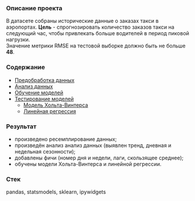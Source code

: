 ### Описание проекта  
В датасете собраны исторические данные о заказах такси в аэропортах. **Цель** - спрогнозировать количество заказов такси на следующий час, чтобы привлекать больше водителей в период пиковой нагрузки.  
Значение метрики RMSE на тестовой выборке должно быть не больше **48**.    
### Содержание
- [Предобработка данных](https://nbviewer.jupyter.org/github/sigarev-andrey/Yandex.Praktikum/blob/a60da0f106d299ec6be7cbf7ab1484bcabfcb944/Time%20series/time_series.ipynb#1.-%D0%9F%D1%80%D0%B5%D0%B4%D0%BE%D0%B1%D1%80%D0%B0%D0%B1%D0%BE%D1%82%D0%BA%D0%B0-%D0%B4%D0%B0%D0%BD%D0%BD%D1%8B%D1%85)
- [Анализ данных](https://nbviewer.jupyter.org/github/sigarev-andrey/Yandex.Praktikum/blob/a60da0f106d299ec6be7cbf7ab1484bcabfcb944/Time%20series/time_series.ipynb#2.-%D0%90%D0%BD%D0%B0%D0%BB%D0%B8%D0%B7-%D0%B4%D0%B0%D0%BD%D0%BD%D1%8B%D1%85)
- [Обучение моделей](https://nbviewer.jupyter.org/github/sigarev-andrey/Yandex.Praktikum/blob/a60da0f106d299ec6be7cbf7ab1484bcabfcb944/Time%20series/time_series.ipynb#3.-%D0%9E%D0%B1%D1%83%D1%87%D0%B5%D0%BD%D0%B8%D0%B5-%D0%BC%D0%BE%D0%B4%D0%B5%D0%BB%D0%B5%D0%B9)
- [Тестирование моделей](https://nbviewer.jupyter.org/github/sigarev-andrey/Yandex.Praktikum/blob/a60da0f106d299ec6be7cbf7ab1484bcabfcb944/Time%20series/time_series.ipynb#4.-%D0%A2%D0%B5%D1%81%D1%82%D0%B8%D1%80%D0%BE%D0%B2%D0%B0%D0%BD%D0%B8%D0%B5-%D0%BC%D0%BE%D0%B4%D0%B5%D0%BB%D0%B5%D0%B9)
   - [Модель Хольта-Винтерса](https://nbviewer.jupyter.org/github/sigarev-andrey/Yandex.Praktikum/blob/a60da0f106d299ec6be7cbf7ab1484bcabfcb944/Time%20series/time_series.ipynb#4.1-%D0%9C%D0%BE%D0%B4%D0%B5%D0%BB%D1%8C-%D0%A5%D0%BE%D0%BB%D1%8C%D1%82%D0%B0-%D0%92%D0%B8%D0%BD%D1%82%D0%B5%D1%80%D1%81%D0%B0)
   - [Линейная регрессия](https://nbviewer.jupyter.org/github/sigarev-andrey/Yandex.Praktikum/blob/a60da0f106d299ec6be7cbf7ab1484bcabfcb944/Time%20series/time_series.ipynb#4.2-%D0%9B%D0%B8%D0%BD%D0%B5%D0%B9%D0%BD%D0%B0%D1%8F-%D1%80%D0%B5%D0%B3%D1%80%D0%B5%D1%81%D1%81%D0%B8%D1%8F)
### Результат  
- произведено ресемплирование данных;
- произведён анализ анализ данных (выявлен тренд, дневная и недельная сезонности);
- добавлены фичи (номер дня и недели, лаги, скользящее среднее);
- обучены модели Хольта-Винтерса и линейной регрессии.
### Стек  
pandas, statsmodels, sklearn, ipywidgets
